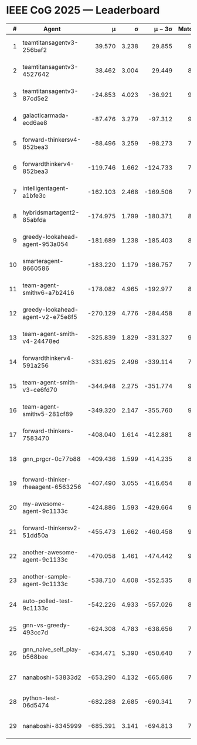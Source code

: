 # IEEE CoG 2025 — Leaderboard

| # | Agent | μ | σ | μ − 3σ | Matches | Updated |
|---:|---|---:|---:|---:|---:|---|
| 1 | teamtitansagentv3-256baf2 | 39.570 | 3.238 | 29.855 | 9380 | 2025-08-20 15:44 |
| 2 | teamtitansagentv3-4527642 | 38.462 | 3.004 | 29.449 | 8594 | 2025-08-20 15:44 |
| 3 | teamtitansagentv3-87cd5e2 | -24.853 | 4.023 | -36.921 | 9586 | 2025-08-20 15:44 |
| 4 | galacticarmada-ecd6ae8 | -87.476 | 3.279 | -97.312 | 9020 | 2025-08-20 15:44 |
| 5 | forward-thinkersv4-852bea3 | -88.496 | 3.259 | -98.273 | 7457 | 2025-08-20 15:44 |
| 6 | forwardthinkerv4-852bea3 | -119.746 | 1.662 | -124.733 | 7303 | 2025-08-20 15:44 |
| 7 | intelligentagent-a1bfe3c | -162.103 | 2.468 | -169.506 | 7392 | 2025-08-20 15:44 |
| 8 | hybridsmartagent2-85abfda | -174.975 | 1.799 | -180.371 | 8258 | 2025-08-20 15:44 |
| 9 | greedy-lookahead-agent-953a054 | -181.689 | 1.238 | -185.403 | 8758 | 2025-08-20 15:44 |
| 10 | smarteragent-8660586 | -183.220 | 1.179 | -186.757 | 7939 | 2025-08-20 15:44 |
| 11 | team-agent-smithv6-a7b2416 | -178.082 | 4.965 | -192.977 | 8800 | 2025-08-20 15:44 |
| 12 | greedy-lookahead-agent-v2-e75e8f5 | -270.129 | 4.776 | -284.458 | 8858 | 2025-08-20 15:44 |
| 13 | team-agent-smith-v4-24478ed | -325.839 | 1.829 | -331.327 | 9702 | 2025-08-20 15:44 |
| 14 | forwardthinkerv4-591a256 | -331.625 | 2.496 | -339.114 | 7679 | 2025-08-20 15:44 |
| 15 | team-agent-smith-v3-ce6fd70 | -344.948 | 2.275 | -351.774 | 9742 | 2025-08-20 15:44 |
| 16 | team-agent-smithv5-281cf89 | -349.320 | 2.147 | -355.760 | 9440 | 2025-08-20 15:44 |
| 17 | forward-thinkers-7583470 | -408.040 | 1.614 | -412.881 | 8260 | 2025-08-20 15:44 |
| 18 | gnn_prgcr-0c77b88 | -409.436 | 1.599 | -414.235 | 8270 | 2025-08-20 15:44 |
| 19 | forward-thinker-rheaagent-6563256 | -407.490 | 3.055 | -416.654 | 8302 | 2025-08-20 15:44 |
| 20 | my-awesome-agent-9c1133c | -424.886 | 1.593 | -429.664 | 9400 | 2025-08-20 15:44 |
| 21 | forward-thinkersv2-51dd50a | -455.473 | 1.662 | -460.458 | 9202 | 2025-08-20 15:44 |
| 22 | another-awesome-agent-9c1133c | -470.058 | 1.461 | -474.442 | 9680 | 2025-08-20 15:44 |
| 23 | another-sample-agent-9c1133c | -538.710 | 4.608 | -552.535 | 8820 | 2025-08-20 15:44 |
| 24 | auto-polled-test-9c1133c | -542.226 | 4.933 | -557.026 | 8500 | 2025-08-20 15:44 |
| 25 | gnn-vs-greedy-493cc7d | -624.308 | 4.783 | -638.656 | 7260 | 2025-08-20 15:44 |
| 26 | gnn_naive_self_play-b568bee | -634.471 | 5.390 | -650.640 | 7420 | 2025-08-20 15:44 |
| 27 | nanaboshi-53833d2 | -653.290 | 4.132 | -665.686 | 7100 | 2025-08-20 15:44 |
| 28 | python-test-06d5474 | -682.288 | 2.685 | -690.341 | 7260 | 2025-08-20 15:44 |
| 29 | nanaboshi-8345999 | -685.391 | 3.141 | -694.813 | 7570 | 2025-08-20 15:44 |
